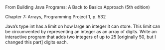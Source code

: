 From Building Java Programs: A Back to Basics Approach (5th edition)

Chapter 7: Arrays, Programming Project 1, p. 532

Java’s type int has a limit on how large an integer it can store. This limit can be circumvented by representing an integer as an array of digits. Write an interactive program that adds two integers of up to 25 [originally 50, but I changed this part] digits each.
